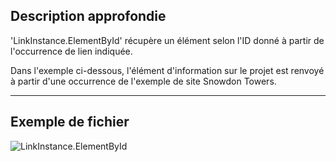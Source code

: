 ## Description approfondie
'LinkInstance.ElementById' récupère un élément selon l'ID donné à partir de l'occurrence de lien indiquée.

Dans l'exemple ci-dessous, l'élément d'information sur le projet est renvoyé à partir d'une occurrence de l'exemple de site Snowdon Towers.
___
## Exemple de fichier

![LinkInstance.ElementById](./Revit.Elements.LinkInstance.ElementById_img.jpg)
